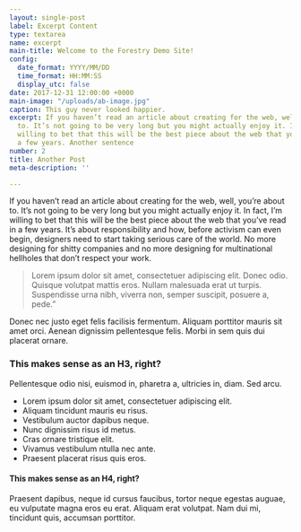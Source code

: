 ```yaml
---
layout: single-post
label: Excerpt Content
type: textarea
name: excerpt
main-title: Welcome to the Forestry Demo Site!
config:
  date_format: YYYY/MM/DD
  time_format: HH:MM:SS
  display_utc: false
date: 2017-12-31 12:00:00 +0000
main-image: "/uploads/ab-image.jpg"
caption: This guy never looked happier.
excerpt: If you haven’t read an article about creating for the web, well, you’re about
  to. It’s not going to be very long but you might actually enjoy it. In fact, I’m
  willing to bet that this will be the best piece about the web that you’ve read in
  a few years. Another sentence
number: 2
title: Another Post
meta-description: ''

---
```

If you haven’t read an article about creating for the web, well, you’re about to. It’s not going to be very long but you might actually enjoy it. In fact, I’m willing to bet that this will be the best piece about the web that you’ve read in a few years. It’s about responsibility and how, before activism can even begin, designers need to start taking serious care of the world. No more designing for shitty companies and no more designing for multinational hellholes that don’t respect your work.

> Lorem ipsum dolor sit amet, consectetuer adipiscing elit. Donec odio. Quisque volutpat mattis eros. Nullam malesuada erat ut turpis. Suspendisse urna nibh, viverra non, semper suscipit, posuere a, pede.”

Donec nec justo eget felis facilisis fermentum. Aliquam porttitor mauris sit amet orci. Aenean dignissim pellentesque felis. Morbi in sem quis dui placerat ornare.

### This makes sense as an H3, right?

Pellentesque odio nisi, euismod in, pharetra a, ultricies in, diam. Sed arcu.

*   Lorem ipsum dolor sit amet, consectetuer adipiscing elit.
*   Aliquam tincidunt mauris eu risus.
*   Vestibulum auctor dapibus neque.
*   Nunc dignissim risus id metus.
*   Cras ornare tristique elit.
*   Vivamus vestibulum ntulla nec ante.
*   Praesent placerat risus quis eros.

#### This makes sense as an H4, right?

Praesent dapibus, neque id cursus faucibus, tortor neque egestas auguae, eu vulputate magna eros eu erat. Aliquam erat volutpat. Nam dui mi, tincidunt quis, accumsan porttitor.